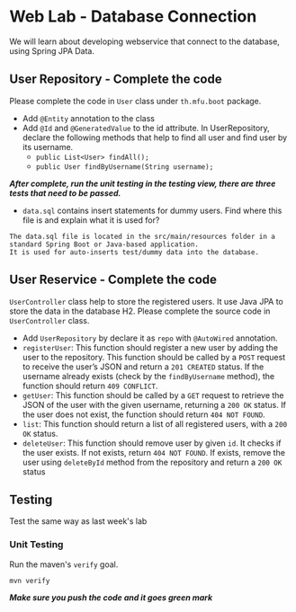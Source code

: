 # Web Lab - Database Connection

We will learn about developing webservice that connect to the database, using Spring JPA Data.

## User Repository - Complete the code
Please complete the code in `User` class under `th.mfu.boot` package.
- Add `@Entity` annotation to the class
- Add `@Id` and `@GeneratedValue` to the id attribute.
In UserRepository, declare the following methods that help to find all user and find user by its username.
    - `public List<User> findAll();`
    - `public User findByUsername(String username);`

***After complete, run the unit testing in the testing view, there are three tests that need to be passed.***

- `data.sql` contains insert statements for dummy users. Find where this file is and explain what it is used for? 

```
The data.sql file is located in the src/main/resources folder in a standard Spring Boot or Java-based application.
It is used for auto-inserts test/dummy data into the database.
```

## User Reservice - Complete the code

 `UserController` class help to store the registered users. It use Java JPA to store the data in the database H2.  Please complete the source code in `UserController` class.

* Add `UserRepository` by declare it as `repo` with `@AutoWired` annotation.
* `registerUser`: This function should register a new user by adding the user to the repository. This function should be called by a `POST` request to receive the user’s JSON and return a `201 CREATED` status. If the username already exists (check by the `findByUsername` method), the function should return `409 CONFLICT`.
* `getUser`: This function should be called by a `GET` request to retrieve the JSON of the user with the given username, returning a `200 OK` status. If the user does not exist, the function should return `404 NOT FOUND`.
* `list`: This function should return a list of all registered users, with a `200 OK` status.
* `deleteUser`: This function should remove user by given `id`. It checks if the user exists. If not exists, return `404 NOT FOUND`. If exists, remove the user using `deleteById` method from the repository and return  a `200 OK` status



## Testing
Test the same way as last week's lab
### Unit Testing
Run the maven's `verify` goal.
```
mvn verify
```

***Make sure you push the code and it goes green mark***
